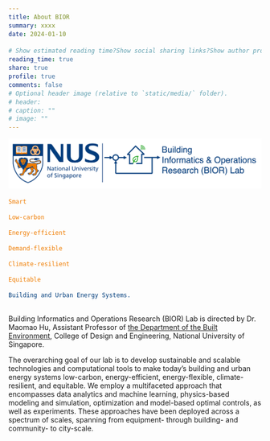 ```yaml
---
title: About BIOR
summary: xxxx
date: 2024-01-10

# Show estimated reading time?Show social sharing links?Show author profile?Show comments?
reading_time: true
share: true  
profile: true
comments: false
# Optional header image (relative to `static/media/` folder).
# header:  
# caption: ""  
# image: "" 
---
```


![BIOR LOGO](bior_logo_light_background.png)

<style>
  code {
    background: none !important;
    border: none !important;
    padding: 0;
    box-shadow: none !important;
  }
</style>

<div style="text-align: left;">
  <div id="typed-strings">
    <p ><code style="color: #EF7C00">Smart</code></p>
    <p ><code style="color: #EF7C00">Low-carbon</code></p>
    <p><code style="color: #EF7C00">Energy-efficient</code></p>
    <p><code style="color: #EF7C00">Demand-flexible</code></p>
    <p><code style="color: #EF7C00">Climate-resilient</code></p>
    <p><code style="color: #EF7C00">Equitable</code></p>
  </div>
  <span class="font-bold" id="typed"></span>
  <code style="color: #003D7C">Building and Urban Energy Systems.</code>
</div>

<!-- Include Typed.js -->
<script src="https://cdn.jsdelivr.net/npm/typed.js@2.0.12"></script>
<script>
  var typed = new Typed('#typed', {
    stringsElement: '#typed-strings',
    typeSpeed: 50,
    backSpeed: 30,
    startDelay: 100,
    backDelay: 2000,
    loop: true
  });
</script>

<br>

Building Informatics and Operations Research (BIOR) Lab is directed by Dr. Maomao Hu, Assistant Professor of [the Department of the Built Environment](https://cde.nus.edu.sg/dbe/), College of Design and Engineering, National University of Singapore. 

The overarching goal of our lab is to develop sustainable and scalable technologies and computational tools to make today’s building and urban energy systems low-carbon, energy-efficient, energy-flexible, climate-resilient, and equitable. We employ a multifaceted approach that encompasses data analytics and machine learning, physics-based modeling and simulation, optimization and model-based optimal controls, as well as experiments. These approaches have been deployed across a spectrum of scales, spanning from equipment- through building- and community- to city-scale.
